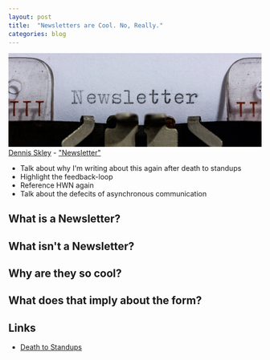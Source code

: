 ```yaml
---
layout: post
title:  "Newsletters are Cool. No, Really."
categories: blog
---
```


<p class="attribution">
	<img src="/images/newsletter/typewriter-banner.png" class="image fit" />
	<a href="https://www.flickr.com/photos/dskley/">Dennis Skley</a> -
	<a href="https://www.flickr.com/photos/dskley/15743483265/in/photolist-pZct5D-8TQf84-bjxPuM-47kqid-oxKJP-5eM9A3-bEdW4C-5QNmc3-cqkhzW-8TSKrc-2jRrpx-8TSKuD-8TVPSE-8TTjkA-9t5cA1-bjxQCg-bhnWBR-7uyefo-cs9Lvh-awUmkC-4RBoQp-8tVLyv-bvWEJy-9wvry4-7uycTd-7uukhz-6mSK2U-7uyawm-7uyb4y-76mUqM-bhoJpT-xXdtY-fShkts-6gF6tc-7uydsf-8dFSJX-gRe5iT-7bd9aN-aZwddP-xXduV-pEnsbH-aZweC4-59r8ub-e38eA4-9ekx7P-4YUNK7-7uy5Qs-59r7TS-59mXzp-bjZ1cb">"Newsletter"</a>
</p>

* Talk about why I'm writing about this again after death to standups
* Highlight the feedback-loop
* Reference HWN again
* Talk about the defecits of asynchronous communication

<!--more-->

## What is a Newsletter?

## What isn't a Newsletter?

## Why are they so cool?

## What does that imply about the form?

<!--more-->

## Links

* [Death to Standups](/blog/2016/01/18/1453121657-death-to-standups.html)
